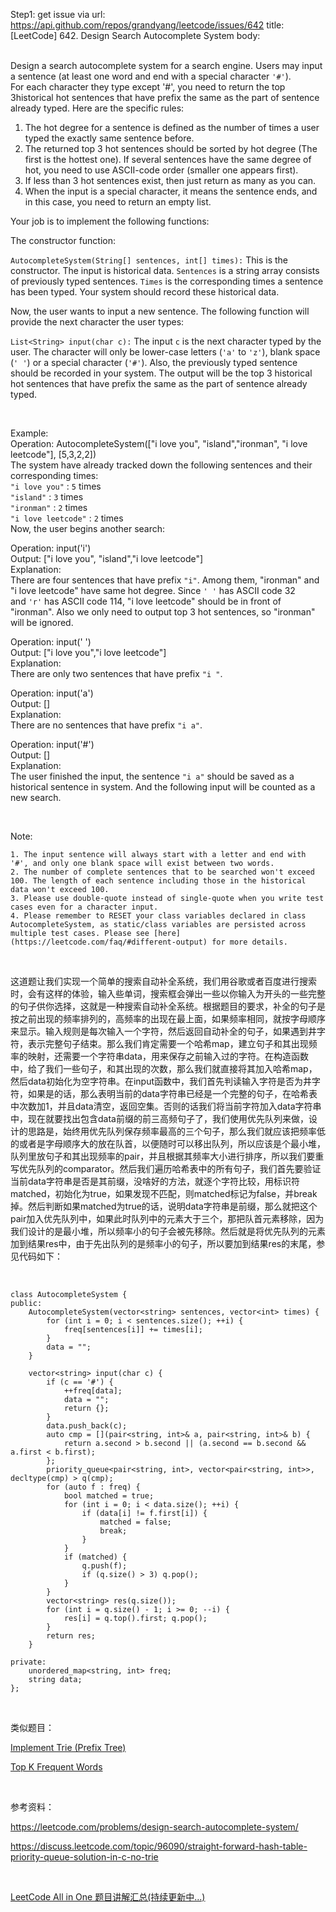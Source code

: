 Step1: get issue via url: https://api.github.com/repos/grandyang/leetcode/issues/642 
 title:[LeetCode] 642. Design Search Autocomplete System 
 body:  
  

Design a search autocomplete system for a search engine. Users may input a sentence (at least one word and end with a special character `'#'`). For each character they type except '#', you need to return the top 3historical hot sentences that have prefix the same as the part of sentence already typed. Here are the specific rules:

  1. The hot degree for a sentence is defined as the number of times a user typed the exactly same sentence before.
  2. The returned top 3 hot sentences should be sorted by hot degree (The first is the hottest one). If several sentences have the same degree of hot, you need to use ASCII-code order (smaller one appears first).
  3. If less than 3 hot sentences exist, then just return as many as you can.
  4. When the input is a special character, it means the sentence ends, and in this case, you need to return an empty list.



Your job is to implement the following functions:

The constructor function:

`AutocompleteSystem(String[] sentences, int[] times):` This is the constructor. The input is historical data. `Sentences` is a string array consists of previously typed sentences. `Times` is the corresponding times a sentence has been typed. Your system should record these historical data.

Now, the user wants to input a new sentence. The following function will provide the next character the user types:

`List<String> input(char c):` The input `c` is the next character typed by the user. The character will only be lower-case letters (`'a'` to `'z'`), blank space (`' '`) or a special character (`'#'`). Also, the previously typed sentence should be recorded in your system. The output will be the top 3 historical hot sentences that have prefix the same as the part of sentence already typed.

 

Example:  
Operation: AutocompleteSystem(["i love you", "island","ironman", "i love leetcode"], [5,3,2,2])   
The system have already tracked down the following sentences and their corresponding times:   
`"i love you"` : `5` times   
`"island"` : `3` times   
`"ironman"` : `2` times   
`"i love leetcode"` : `2` times   
Now, the user begins another search:   
  
Operation: input('i')   
Output: ["i love you", "island","i love leetcode"]   
Explanation:   
There are four sentences that have prefix `"i"`. Among them, "ironman" and "i love leetcode" have same hot degree. Since `' '` has ASCII code 32 and `'r'` has ASCII code 114, "i love leetcode" should be in front of "ironman". Also we only need to output top 3 hot sentences, so "ironman" will be ignored.   
  
Operation: input(' ')   
Output: ["i love you","i love leetcode"]   
Explanation:   
There are only two sentences that have prefix `"i "`.   
  
Operation: input('a')   
Output: []   
Explanation:   
There are no sentences that have prefix `"i a"`.   
  
Operation: input('#')   
Output: []   
Explanation:   
The user finished the input, the sentence `"i a"` should be saved as a historical sentence in system. And the following input will be counted as a new search. 

 

Note:

    1. The input sentence will always start with a letter and end with '#', and only one blank space will exist between two words.
    2. The number of complete sentences that to be searched won't exceed 100. The length of each sentence including those in the historical data won't exceed 100.
    3. Please use double-quote instead of single-quote when you write test cases even for a character input.
    4. Please remember to RESET your class variables declared in class AutocompleteSystem, as static/class variables are persisted across multiple test cases. Please see [here](https://leetcode.com/faq/#different-output) for more details.



 

这道题让我们实现一个简单的搜索自动补全系统，我们用谷歌或者百度进行搜索时，会有这样的体验，输入些单词，搜索框会弹出一些以你输入为开头的一些完整的句子供你选择，这就是一种搜索自动补全系统。根据题目的要求，补全的句子是按之前出现的频率排列的，高频率的出现在最上面，如果频率相同，就按字母顺序来显示。输入规则是每次输入一个字符，然后返回自动补全的句子，如果遇到井字符，表示完整句子结束。那么我们肯定需要一个哈希map，建立句子和其出现频率的映射，还需要一个字符串data，用来保存之前输入过的字符。在构造函数中，给了我们一些句子，和其出现的次数，那么我们就直接将其加入哈希map，然后data初始化为空字符串。在input函数中，我们首先判读输入字符是否为井字符，如果是的话，那么表明当前的data字符串已经是一个完整的句子，在哈希表中次数加1，并且data清空，返回空集。否则的话我们将当前字符加入data字符串中，现在就要找出包含data前缀的前三高频句子了，我们使用优先队列来做，设计的思路是，始终用优先队列保存频率最高的三个句子，那么我们就应该把频率低的或者是字母顺序大的放在队首，以便随时可以移出队列，所以应该是个最小堆，队列里放句子和其出现频率的pair，并且根据其频率大小进行排序，所以我们要重写优先队列的comparator。然后我们遍历哈希表中的所有句子，我们首先要验证当前data字符串是否是其前缀，没啥好的方法，就逐个字符比较，用标识符matched，初始化为true，如果发现不匹配，则matched标记为false，并break掉。然后判断如果matched为true的话，说明data字符串是前缀，那么就把这个pair加入优先队列中，如果此时队列中的元素大于三个，那把队首元素移除，因为我们设计的是最小堆，所以频率小的句子会被先移除。然后就是将优先队列的元素加到结果res中，由于先出队列的是频率小的句子，所以要加到结果res的末尾，参见代码如下：

 
    
    
    class AutocompleteSystem {
    public:
        AutocompleteSystem(vector<string> sentences, vector<int> times) {
            for (int i = 0; i < sentences.size(); ++i) {
                freq[sentences[i]] += times[i]; 
            }
            data = "";
        }
        
        vector<string> input(char c) {
            if (c == '#') {
                ++freq[data];
                data = "";
                return {};
            }
            data.push_back(c);
            auto cmp = [](pair<string, int>& a, pair<string, int>& b) {
                return a.second > b.second || (a.second == b.second && a.first < b.first);
            };
            priority_queue<pair<string, int>, vector<pair<string, int>>, decltype(cmp) > q(cmp);
            for (auto f : freq) {
                bool matched = true;
                for (int i = 0; i < data.size(); ++i) {
                    if (data[i] != f.first[i]) {
                        matched = false;
                        break;
                    }
                }
                if (matched) {
                    q.push(f);
                    if (q.size() > 3) q.pop();
                }
            }
            vector<string> res(q.size());
            for (int i = q.size() - 1; i >= 0; --i) {
                res[i] = q.top().first; q.pop();
            }
            return res;
        }
        
    private:
        unordered_map<string, int> freq;
        string data;
    };

 

类似题目：

[Implement Trie (Prefix Tree)](http://www.cnblogs.com/grandyang/p/4491665.html)

[Top K Frequent Words](http://www.cnblogs.com/grandyang/p/7689927.html)

 

参考资料：

<https://leetcode.com/problems/design-search-autocomplete-system/>

<https://discuss.leetcode.com/topic/96090/straight-forward-hash-table-priority-queue-solution-in-c-no-trie>

 

[LeetCode All in One 题目讲解汇总(持续更新中...)](http://www.cnblogs.com/grandyang/p/4606334.html)
